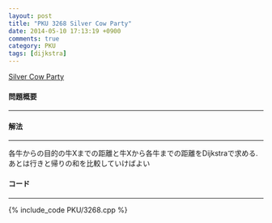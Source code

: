 ```yaml
---
layout: post
title: "PKU 3268 Silver Cow Party"
date: 2014-05-10 17:13:19 +0900
comments: true
category: PKU
tags: [dijkstra]
---
```


[Silver Cow Party](http://poj.org/problem?id=3268)

#### 問題概要

****

#### 解法

****

各牛からの目的の牛Xまでの距離と牛Xから各牛までの距離をDijkstraで求める.  
あとは行きと帰りの和を比較していけばよい  

#### コード

****

{% include_code PKU/3268.cpp %}

